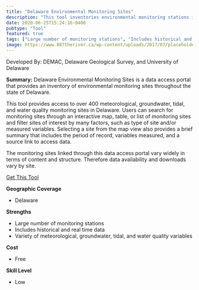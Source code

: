 ```yaml
---
title: "Delaware Environmental Monitoring Sites"
description: "This tool inventories environmental monitoring stations in Delaware and provides links to access corresponding data and find data of interest."
date: 2020-06-25T15:24:16-0400
pubtype: "Tool"
featured: true
tags: ["Large number of monitoring stations", "Includes historical and real time data", "Variety of meteorological, groundwater, tidal, and water quality variables"]
image: https://www.887theriver.ca/wp-content/uploads/2017/07/placeholder.jpg
---
```

Developed By: DEMAC, Delaware Geological Survey, and University of Delaware


**Summary:** Delaware Environmental Monitoring Sites is a data access portal that provides an inventory of environmental monitoring sites throughout the state of Delaware.

This tool provides access to over 400 meteorological, groundwater, tidal, and water quality monitoring sites in Delaware. Users can search for monitoring sites through an interactive map, table, or list of monitoring sites and filter sites of interest by many factors, such as type of site and/or measured variables. Selecting a site from the map view also provides a brief summary that includes the period of record, variables measured, and a source link to access data.

The monitoring sites linked through this data access portal vary widely in terms of content and structure. Therefore data availability and downloads vary by site.

<a href="http://demac.udel.edu/monitoring/del_env_sites.html" target="_blank">Get This Tool</a>

__**Geographic Coverage**__
-  Delaware

__**Strengths**__
-  Large number of monitoring stations
-   Includes historical and real time data
-   Variety of meteorological, groundwater, tidal, and water quality variables

__**Cost**__
- Free

__**Skill Level**__
- Low
